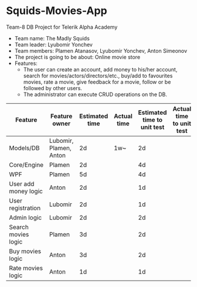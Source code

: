 # Squids-Movies-App
Team-8 DB Project for Telerik Alpha Academy

- Team name: The Madly Squids
- Team leader: Lyubomir Yonchev
- Team members: Plamen Atanasov, Lyubomir Yonchev, Anton Simeonov
- The project is going to be about: Online movie store
- Features:
    - The user can create an account, add money to his/her account, search for movies/actors/directors/etc., buy/add to favourites movies, rate a movie, give feedback for a movie, follow or be followed by other users.
    - The administrator can execute CRUD operations on the DB.
   
| Feature             | Feature owner | Estimated time | Actual time | Estimated time to unit test | Actual time to unit test |
| ------------------- | ------------- | -------------- | ----------- | --------------------------- | ------------------------ |
| Models/DB           | Lubomir, Plamen, Anton | 2d             |1w~           | 2d           |                          |
| Core/Engine         | Plamen        | 2d             |             | 4d                          |                          |
| WPF                 | Plamen        | 5d             |             | 4d                          |                          |
| User add money logic| Anton         | 2d             |             | 1d                          |                          |
| User registration   | Lubomir       | 2d             |             | 1d                          |                          |
| Admin logic         | Lubomir       | 2d             |             | 2d                          |                          |
| Search movies logic | Plamen        | 3d             |             | 2d                          |                          |
| Buy movies logic    | Anton         | 3d             |             | 2d                          |                          |
| Rate movies logic   | Anton         | 1d             |             | 1d                          |                          |
